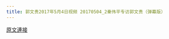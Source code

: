 ```yaml
---
title: 郭文贵2017年5月4日视频 20170504_2秦伟平专访郭文贵（弹幕版）
---
```


[原文連接](https://gnews.org/ThreadView/53483769)


